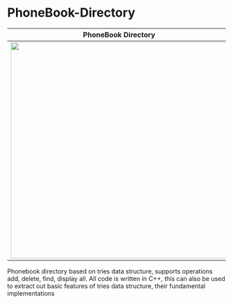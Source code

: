 # PhoneBook-Directory
PhoneBook Directory       |  Tries
:-------------------------:|:-------------------------:
<img src="https://upload.wikimedia.org/wikipedia/commons/d/d3/Telefonbog_ubt-1.JPG" width="500">  |  <img src="https://4.bp.blogspot.com/-GNWc5KUMGYc/WAskP-EHFKI/AAAAAAAAEz4/8yikxc2niYgyqH0FWFafq5UTp_kUK6O5ACLcB/s1600/TrieDataStructureImpl.png" width="500">
Phonebook directory based on tries data structure, supports operations add, delete, find, display all.
All code is written in C++, this can also be used to extract out basic features of tries data structure, their fundamental implementations
